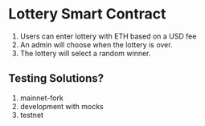 # Lottery Smart Contract

1. Users can enter lottery with ETH based on a USD fee
2. An admin will choose when the lottery is over.
3. The lottery will select a random winner.

## Testing Solutions?

1. mainnet-fork
2. development with mocks
3. testnet
